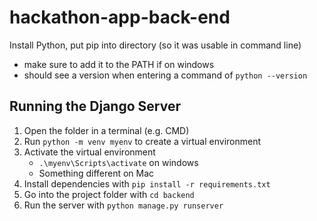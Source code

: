 # hackathon-app-back-end

Install Python, put pip into directory (so it was usable in command line)
- make sure to add it to the PATH if on windows
- should see a version when entering a command of `python --version`

## Running the Django Server

1. Open the folder in a terminal (e.g. CMD)
1. Run `python -m venv myenv` to create a virtual environment
1. Activate the virtual environment
    - `.\myenv\Scripts\activate` on windows
    - Something different on Mac
1. Install dependencies with `pip install -r requirements.txt`
1. Go into the project folder with `cd backend`
1. Run the server with `python manage.py runserver`